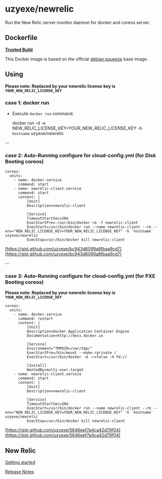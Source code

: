 # uzyexe/newrelic

Run the New Relic server monitor daemon for docker and coreos server.

## Dockerfile

[**Trusted Build**](https://index.docker.io/u/uzyexe/newrelic)

This Docker image is based on the official [debian:squeeze](https://index.docker.io/_/debian/) base image.

## Using

**Please note: Replaced by your newrelic license key is `YOUR_NEW_RELIC_LICENSE_KEY`**

### case 1: docker run

* Execute `docker run` command.


    docker run -d -e NEW_RELIC_LICENSE_KEY=YOUR_NEW_RELIC_LICENSE_KEY -h `hostname` uzyexe/newrelic

--

### case 2: Auto-Running configure for cloud-config.yml (for Disk Booting coreos)


    coreos:
      units:
        - name: docker.service
          command: start
        - name: newrelic-client.service
          command: start
          content: |
              [Unit]
              Description=newrelic-client
              
              [Service]
              TimeoutStartSec=20m
              ExecStartPre=-/usr/bin/docker rm -f newrelic-client
              ExecStart=/usr/bin/docker run --name newrelic-client --rm --env="NEW_RELIC_LICENSE_KEY=YOUR_NEW_RELIC_LICENSE_KEY" -h `hostname` uzyexe/newrelic
              ExecStop=/usr/bin/docker kill newrelic-client

[https://gist.github.com/uzyexe/bc943d6099a8fbaa9cd7](https://gist.github.com/uzyexe/bc943d6099a8fbaa9cd7)

--

### case 3: Auto-Running configure for cloud-config.yml (for PXE Booting coreos)

**Please note: Replaced by your newrelic license key is `YOUR_NEW_RELIC_LICENSE_KEY`**


    coreos:
      units:
        - name: docker.service
          command: restart
          content: |
              [Unit]
              Description=Docker Application Container Engine
              Documentation=http://docs.docker.io
              
              [Service]
              Environment="TMPDIR=/var/tmp/"
              ExecStartPre=/bin/mount --make-rprivate /
              ExecStart=/usr/bin/docker -d -r=false -H fd://
              
              [Install]
              WantedBy=multi-user.target
        - name: newrelic-client.service
          command: start
          content: |
              [Unit]
              Description=newrelic-client
              
              [Service]
              TimeoutStartSec=20m
              ExecStart=/usr/bin/docker run --name newrelic-client --rm --env="NEW_RELIC_LICENSE_KEY=YOUR_NEW_RELIC_LICENSE_KEY" -h `hostname` uzyexe/newrelic
              ExecStop=/usr/bin/docker kill newrelic-client

[https://gist.github.com/uzyexe/5646eef7a4ca42d79f04](https://gist.github.com/uzyexe/5646eef7a4ca42d79f04)

## New Relic

[Getting started](https://docs.newrelic.com/docs/server/new-relic-servers)

[Release Notes](https://docs.newrelic.com/docs/releases/linux_server/)
